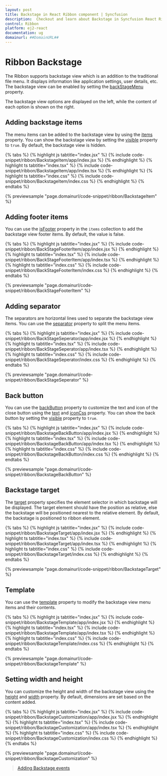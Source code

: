 ```yaml
---
layout: post
title: Backstage in React Ribbon component | Syncfusion
description:  Checkout and learn about Backstage in Syncfusion React Ribbon component of Syncfusion Essential JS 2 and more.
control: Ribbon
platform: ej2-react
documentation: ug
domainurl: ##DomainURL##
---
```


# Ribbon Backstage

The Ribbon supports backstage view which is an addition to the traditional file menu. It displays information like application settings, user details, etc. The backstage view can be enabled by setting the [backStageMenu](https://ej2.syncfusion.com/react/documentation/api/ribbon/backStageMenu/) property.

The backstage view options are displayed on the left, while the content of each option is shown on the right.

## Adding backstage items

The menu items can be added to the backstage view by using the [items](https://ej2.syncfusion.com/react/documentation/api/ribbon/backstageItem/) property. You can show the backstage view by setting the [visible](https://ej2.syncfusion.com/react/documentation/api/ribbon/backstageBackButtonModel/#visible) property to `true`. By default, the backstage view is hidden.

{% tabs %}
{% highlight js tabtitle="index.jsx" %}
{% include code-snippet/ribbon/BackstageItem/app/index.jsx %}
{% endhighlight %}
{% highlight ts tabtitle="index.tsx" %}
{% include code-snippet/ribbon/BackstageItem/app/index.tsx %}
{% endhighlight %}
{% highlight ts tabtitle="index.css" %}
{% include code-snippet/ribbon/BackstageItem/index.css %}
{% endhighlight %}
{% endtabs %}

{% previewsample "page.domainurl/code-snippet/ribbon/BackstageItem" %}

## Adding footer items

You can use the [isFooter](https://ej2.syncfusion.com/react/documentation/api/ribbon/backstageItemModel/#isfooter) property in the `items` collection to add the backstage view footer items. By default, the value is false.

{% tabs %}
{% highlight js tabtitle="index.jsx" %}
{% include code-snippet/ribbon/BackStageFooterItem/app/index.jsx %}
{% endhighlight %}
{% highlight ts tabtitle="index.tsx" %}
{% include code-snippet/ribbon/BackStageFooterItem/app/index.tsx %}
{% endhighlight %}
{% highlight ts tabtitle="index.css" %}
{% include code-snippet/ribbon/BackStageFooterItem/index.css %}
{% endhighlight %}
{% endtabs %}

{% previewsample "page.domainurl/code-snippet/ribbon/BackStageFooterItem" %}

## Adding separator

The separators are horizontal lines used to separate the backstage view items. You can use the [separator](https://ej2.syncfusion.com/react/documentation/api/ribbon/backstageItemModel/#separator) property to split the menu items.

{% tabs %}
{% highlight js tabtitle="index.jsx" %}
{% include code-snippet/ribbon/BackStageSeperator/app/index.jsx %}
{% endhighlight %}
{% highlight ts tabtitle="index.tsx" %}
{% include code-snippet/ribbon/BackStageSeperator/app/index.tsx %}
{% endhighlight %}
{% highlight ts tabtitle="index.css" %}
{% include code-snippet/ribbon/BackStageSeperator/index.css %}
{% endhighlight %}
{% endtabs %}

{% previewsample "page.domainurl/code-snippet/ribbon/BackStageSeperator" %}

## Back button

You can use the [backButton](https://ej2.syncfusion.com/react/documentation/api/ribbon/backstageBackButton/) property to customize the text and icon of the close button using the [text]((https://ej2.syncfusion.com/react/documentation/api/ribbon/backstageBackButton/#text)) and [iconCss](https://ej2.syncfusion.com/react/documentation/api/ribbon/backstageBackButton/#iconcss) property. You can show the back button by setting the [visible](https://ej2.syncfusion.com/react/documentation/api/ribbon/backstageBackButtonModel/#visible) property to `true`.

{% tabs %}
{% highlight js tabtitle="index.jsx" %}
{% include code-snippet/ribbon/BackstageBackButton/app/index.jsx %}
{% endhighlight %}
{% highlight ts tabtitle="index.tsx" %}
{% include code-snippet/ribbon/BackstageBackButton/app/index.tsx %}
{% endhighlight %}
{% highlight ts tabtitle="index.css" %}
{% include code-snippet/ribbon/BackstageBackButton/index.css %}
{% endhighlight %}
{% endtabs %}

{% previewsample "page.domainurl/code-snippet/ribbon/BackstageBackButton" %}

## Backstage target

The [target](https://ej2.syncfusion.com/react/documentation/api/ribbon/backStageMenuModel/#target) property specifies the element selector in which backstage will be displayed. The target element should have the position as relative, else the backstage will be positioned nearest to the relative element. By default, the backstage is positioned to ribbon element.

{% tabs %}
{% highlight js tabtitle="index.jsx" %}
{% include code-snippet/ribbon/BackstageTarget/app/index.jsx %}
{% endhighlight %}
{% highlight ts tabtitle="index.tsx" %}
{% include code-snippet/ribbon/BackstageTarget/app/index.tsx %}
{% endhighlight %}
{% highlight ts tabtitle="index.css" %}
{% include code-snippet/ribbon/BackstageTarget/index.css %}
{% endhighlight %}
{% endtabs %}

{% previewsample "page.domainurl/code-snippet/ribbon/BackstageTarget" %}

## Template

You can use the [template](https://ej2.syncfusion.com/react/documentation/api/ribbon/backStageMenuModel/#template) property to modify the backstage view menu items and their contents.

{% tabs %}
{% highlight js tabtitle="index.jsx" %}
{% include code-snippet/ribbon/BackstageTemplate/app/index.jsx %}
{% endhighlight %}
{% highlight ts tabtitle="index.tsx" %}
{% include code-snippet/ribbon/BackstageTemplate/app/index.tsx %}
{% endhighlight %}
{% highlight ts tabtitle="index.css" %}
{% include code-snippet/ribbon/BackstageTemplate/index.css %}
{% endhighlight %}
{% endtabs %}

{% previewsample "page.domainurl/code-snippet/ribbon/BackstageTemplate" %}

## Setting width and height

You can customize the height and width of the backstage view using the [height](https://ej2.syncfusion.com/react/documentation/api/ribbon/backStageMenuModel/#height) and [width](https://ej2.syncfusion.com/react/documentation/api/ribbon/backStageMenuModel/#width) property. By default, dimensions are set based on the content added.

{% tabs %}
{% highlight js tabtitle="index.jsx" %}
{% include code-snippet/ribbon/BackstageCustomization/app/index.jsx %}
{% endhighlight %}
{% highlight ts tabtitle="index.tsx" %}
{% include code-snippet/ribbon/BackstageCustomization/app/index.tsx %}
{% endhighlight %}
{% highlight ts tabtitle="index.css" %}
{% include code-snippet/ribbon/BackstageCustomization/index.css %}
{% endhighlight %}
{% endtabs %}

{% previewsample "page.domainurl/code-snippet/ribbon/BackstageCustomization" %}

> [Adding Backstage events](./events#backStageItemClick)